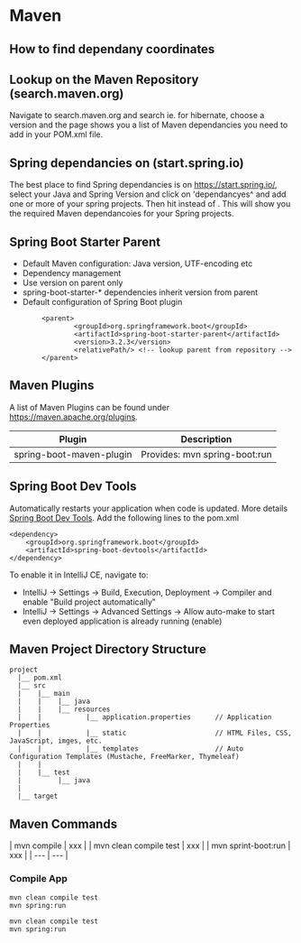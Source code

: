 # Maven

## How to find dependany coordinates
## Lookup on the Maven Repository (search.maven.org)
Navigate to search.maven.org and search ie. for hibernate, choose a version and the page shows you a list of Maven dependancies you need to add in your POM.xml file.
## Spring dependancies on (start.spring.io) 
The best place to find Spring dependancies is on https://start.spring.io/, select your Java and Spring Version and click on 'dependancyes^ and add one or more of your spring projects. Then hit <Explore> instead of <Generate>. This will show you the required Maven dependancoies for your Spring projects.

## Spring Boot Starter Parent
- Default Maven configuration: Java version, UTF-encoding etc
- Dependency management
- Use version on parent only
- spring-boot-starter-* dependencies inherit version from parent
- Default configuration of Spring Boot plugin

```
        <parent>
                <groupId>org.springframework.boot</groupId>
                <artifactId>spring-boot-starter-parent</artifactId>
                <version>3.2.3</version>
                <relativePath/> <!-- lookup parent from repository -->
        </parent>
```

## Maven Plugins
A list of Maven Plugins can be found under https://maven.apache.org/plugins.

| Plugin | Description |
| --- | --- |
| spring-boot-maven-plugin | Provides: mvn spring-boot:run |

## Spring Boot Dev Tools
Automatically restarts your application when code is updated. More details [Spring Boot Dev Tools](https://www.baeldung.com/spring-boot-devtools). Add the following lines to the pom.xml 
```
<dependency>
    <groupId>org.springframework.boot</groupId>
    <artifactId>spring-boot-devtools</artifactId>
</dependency>
```
To enable it in IntelliJ CE, navigate to: 
- IntelliJ -> Settings -> Build, Execution, Deployment -> Compiler and enable "Build project automatically"
- IntelliJ -> Settings -> Advanced Settings -> Allow auto-make to start even deployed application is already running (enable)

## Maven Project Directory Structure
```
project
  |__ pom.xml
  |__ src
  |    |__ main
  |    |    |__ java 
  |    |    |__ resources 
  |    |           |__ application.properties      // Application Properties
  |    |           |__ static                      // HTML Files, CSS, JavaScript, imges, etc.
  |    |           |__ templates                   // Auto Configuration Templates (Mustache, FreeMarker, Thymeleaf)
  |    |    
  |    |__ test
  |         |__ java 
  |
  |__ target

```


## Maven Commands

| mvn compile | xxx |
| mvn clean compile test | xxx |
| mvn sprint-boot:run | xxx |
| --- | --- | 



### Compile App
```
mvn clean compile test
mvn spring:run 
```
```
mvn clean compile test
mvn spring:run 
```

